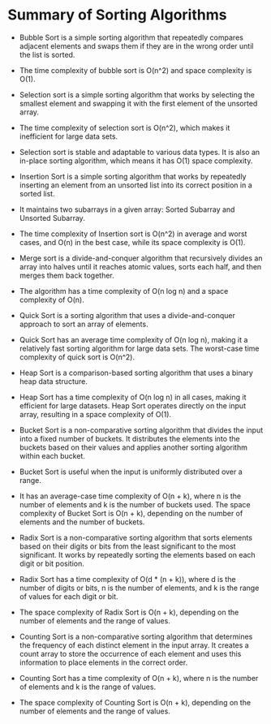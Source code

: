 # Summary of Sorting Algorithms

- Bubble Sort is a simple sorting algorithm that repeatedly compares adjacent elements and swaps them if they are in the wrong order until the list is sorted.

- The time complexity of bubble sort is O(n^2) and space complexity is O(1).

- Selection sort is a simple sorting algorithm that works by selecting the smallest element and swapping it with the first element of the unsorted array.

- The time complexity of selection sort is O(n^2), which makes it inefficient for large data sets.

- Selection sort is stable and adaptable to various data types. It is also an in-place sorting algorithm, which means it has O(1) space complexity.

- Insertion Sort is a simple sorting algorithm that works by repeatedly inserting an element from an unsorted list into its correct position in a sorted list.

- It maintains two subarrays in a given array: Sorted Subarray and Unsorted Subarray.

- The time complexity of Insertion sort is O(n^2) in average and worst cases, and O(n) in the best case, while its space complexity is O(1).

- Merge sort is a divide-and-conquer algorithm that recursively divides an array into halves until it reaches atomic values, sorts each half, and then merges them back together.

- The algorithm has a time complexity of O(n log n) and a space complexity of O(n).
- Quick Sort is a sorting algorithm that uses a divide-and-conquer approach to sort an array of elements.
- Quick Sort has an average time complexity of O(n log n), making it a relatively fast sorting algorithm for large data sets. The worst-case time complexity of quick sort is O(n^2).


- Heap Sort is a comparison-based sorting algorithm that uses a binary heap data structure.

- Heap Sort has a time complexity of O(n log n) in all cases, making it efficient for large datasets. Heap Sort operates directly on the input array, resulting in a space complexity of O(1).

- Bucket Sort is a non-comparative sorting algorithm that divides the input into a fixed number of buckets. It distributes the elements into the buckets based on their values and applies another sorting algorithm within each bucket.

- Bucket Sort is useful when the input is uniformly distributed over a range.

- It has an average-case time complexity of O(n + k), where n is the number of elements and k is the number of buckets used. The space complexity of Bucket Sort is O(n + k), depending on the number of elements and the number of buckets.

- Radix Sort is a non-comparative sorting algorithm that sorts elements based on their digits or bits from the least significant to the most significant. It works by repeatedly sorting the elements based on each digit or bit position.

- Radix Sort has a time complexity of O(d * (n + k)), where d is the number of digits or bits, n is the number of elements, and k is the range of values for each digit or bit.

- The space complexity of Radix Sort is O(n + k), depending on the number of elements and the range of values.

- Counting Sort is a non-comparative sorting algorithm that determines the frequency of each distinct element in the input array. It creates a count array to store the occurrence of each element and uses this information to place elements in the correct order.

- Counting Sort has a time complexity of O(n + k), where n is the number of elements and k is the range of values.

- The space complexity of Counting Sort is O(n + k), depending on the number of elements and the range of values.

